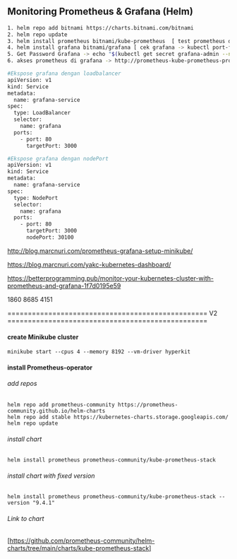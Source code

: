 ## Monitoring Prometheus & Grafana (Helm)


```sh
1. helm repo add bitnami https://charts.bitnami.com/bitnami
2. helm repo update
3. helm install prometheus bitnami/kube-prometheus  [ test prometheus dengan port forward -> kubectl port-forward svc/prometheus-kube-prometheus-prometheus 9090 ]
4. helm install grafana bitnami/grafana [ cek grafana -> kubectl port-forward svc/grafana 3000 ]
5. Get Password Grafana -> echo "$(kubectl get secret grafana-admin --namespace default -o jsonpath="{.data.GF_SECURITY_ADMIN_PASSWORD}" | base64 --decode)"
6. akses prometheus di grafana -> http://prometheus-kube-prometheus-prometheus.default.svc.cluster.local:9090
```

```sh
#Ekspose grafana dengan loadbalancer
apiVersion: v1
kind: Service
metadata:
  name: grafana-service
spec:
  type: LoadBalancer
  selector:
    name: grafana
  ports:
    - port: 80
      targetPort: 3000
```

```sh
#Ekspose grafana dengan nodePort
apiVersion: v1
kind: Service
metadata:
  name: grafana-service
spec:
  type: NodePort
  selector:
    name: grafana
  ports:
    - port: 80
      targetPort: 3000
      nodePort: 30100
```

http://blog.marcnuri.com/prometheus-grafana-setup-minikube/

https://blog.marcnuri.com/yakc-kubernetes-dashboard/

https://betterprogramming.pub/monitor-your-kubernetes-cluster-with-prometheus-and-grafana-1f7d0195e59

1860
8685
4151



================================================= V2 =================================================

#### create Minikube cluster
    minikube start --cpus 4 --memory 8192 --vm-driver hyperkit

#### install Prometheus-operator
###### add repos
    helm repo add prometheus-community https://prometheus-community.github.io/helm-charts
    helm repo add stable https://kubernetes-charts.storage.googleapis.com/
    helm repo update

###### install chart
    helm install prometheus prometheus-community/kube-prometheus-stack

###### install chart with fixed version    
    helm install prometheus prometheus-community/kube-prometheus-stack --version "9.4.1"

###### Link to chart
[https://github.com/prometheus-community/helm-charts/tree/main/charts/kube-prometheus-stack]
